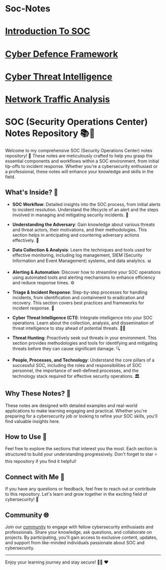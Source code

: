 # Soc-Notes

# [Introduction To SOC](https://github.com/MaheshShukla1/Soc-prep/wiki/Introduction-To-SOC#6-case-study-responding-to-a-phishing-attack)

# [Cyber Defence Framework](https://github.com/MaheshShukla1/Soc-prep/wiki/Cyber-Defence-Framework)

# [Cyber Threat Intelligence](https://github.com/MaheshShukla1/SOC_NOTES_2024/wiki/Cyber-Threat-intelligence)

# [Network Traffic Analysis](https://github.com/MaheshShukla1/SOC-Security-Notes/wiki/Network-Traffic-Analysis)

# SOC (Security Operations Center) Notes Repository 📚🔐

Welcome to my comprehensive SOC (Security Operations Center) notes repository! 🌟 These notes are meticulously crafted to help you grasp the essential components and workflows within a SOC environment, from initial tip-offs to incident response. Whether you're a cybersecurity enthusiast or a professional, these notes will enhance your knowledge and skills in the field.

## What's Inside? 📖

- **SOC Workflow**: Detailed insights into the SOC process, from initial alerts to incident resolution. Understand the lifecycle of an alert and the steps involved in managing and mitigating security incidents. 🔄

- **Understanding the Adversary**: Gain knowledge about various threats and threat actors, their motivations, and their methodologies. This section helps in anticipating and countering adversary actions effectively. 👾

- **Data Collection & Analysis**: Learn the techniques and tools used for effective monitoring, including log management, SIEM (Security Information and Event Management) systems, and data analytics. 📊

- **Alerting & Automation**: Discover how to streamline your SOC operations using automated tools and alerting mechanisms to enhance efficiency and reduce response times. ⚙️

- **Triage & Incident Response**: Step-by-step processes for handling incidents, from identification and containment to eradication and recovery. This section covers best practices and frameworks for incident response. 🚨

- **Cyber Threat Intelligence (CTI)**: Integrate intelligence into your SOC operations. Learn about the collection, analysis, and dissemination of threat intelligence to stay ahead of potential threats. 🕵️‍♂️

- **Threat Hunting**: Proactively seek out threats in your environment. This section provides methodologies and tools for identifying and mitigating threats before they can cause significant damage. 🔍

- **People, Processes, and Technology**: Understand the core pillars of a successful SOC, including the roles and responsibilities of SOC personnel, the importance of well-defined processes, and the technology stack required for effective security operations. 🏛️

## Why These Notes? 🤔

These notes are designed with detailed examples and real-world applications to make learning engaging and practical. Whether you're preparing for a cybersecurity job or looking to refine your SOC skills, you'll find valuable insights here.

## How to Use 📘

Feel free to explore the sections that interest you the most. Each section is structured to build your understanding progressively. Don't forget to star ⭐ this repository if you find it helpful!

## Connect with Me 🤝

If you have any questions or feedback, feel free to reach out or contribute to this repository. Let's learn and grow together in the exciting field of cybersecurity! 🚀

## Community 🌐

Join our [community](https://discord.gg/yJFaZ4UMb2) to engage with fellow cybersecurity enthusiasts and professionals. Share your knowledge, ask questions, and collaborate on projects. By participating, you'll gain access to exclusive content, updates, and support from like-minded individuals passionate about SOC and cybersecurity.

---

Enjoy your learning journey and stay secure! 🔐✨ ❤️
